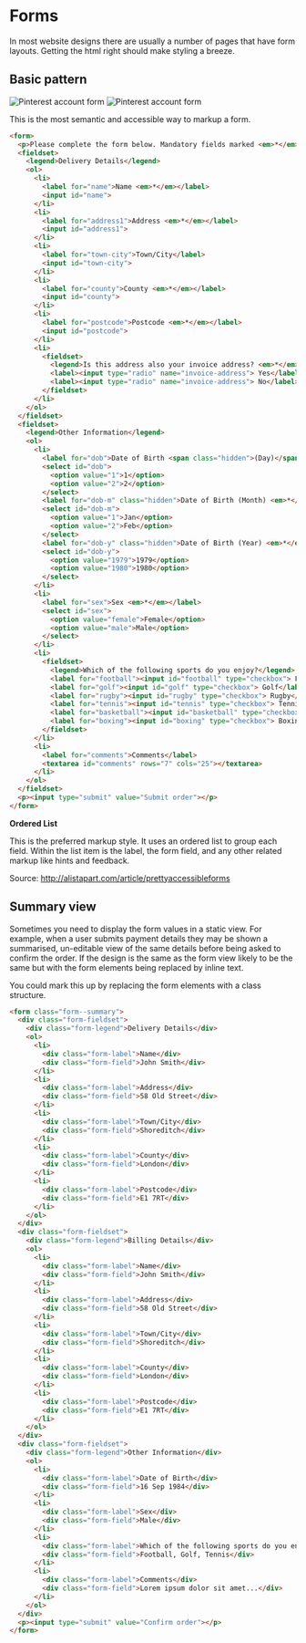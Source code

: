 # Forms

In most website designs there are usually a number of pages that have form layouts. Getting the html right should make styling a breeze.

## Basic pattern

![Pinterest account form](https://raw.githubusercontent.com/edwinwright/html5-design-patterns/master/images/form_pinterest.png "Pinterest account form")  ![Pinterest account form](https://raw.githubusercontent.com/edwinwright/html5-design-patterns/master/images/form_pinterest.png "Pinterest account form")

This is the most semantic and accessible way to markup a form.

```html
<form>
  <p>Please complete the form below. Mandatory fields marked <em>*</em></p>
  <fieldset>
    <legend>Delivery Details</legend>
    <ol>
      <li>
        <label for="name">Name <em>*</em></label>
        <input id="name">
      </li>
      <li>
        <label for="address1">Address <em>*</em></label>
        <input id="address1">
      </li>
      <li>
        <label for="town-city">Town/City</label>
        <input id="town-city">
      </li>
      <li>
        <label for="county">County <em>*</em></label>
        <input id="county">
      </li>
      <li>
        <label for="postcode">Postcode <em>*</em></label>
        <input id="postcode">
      </li>
      <li>
        <fieldset>
          <legend>Is this address also your invoice address? <em>*</em></legend>
          <label><input type="radio" name="invoice-address"> Yes</label>
          <label><input type="radio" name="invoice-address"> No</label>
        </fieldset>
      </li>
    </ol>
  </fieldset>
  <fieldset>
    <legend>Other Information</legend>
    <ol>
      <li>
        <label for="dob">Date of Birth <span class="hidden">(Day)</span> <em>*</em></label>
        <select id="dob">
          <option value="1">1</option>
          <option value="2">2</option>
        </select>
        <label for="dob-m" class="hidden">Date of Birth (Month) <em>*</em></label> 
        <select id="dob-m">
          <option value="1">Jan</option>
          <option value="2">Feb</option>
        </select>
        <label for="dob-y" class="hidden">Date of Birth (Year) <em>*</em></label> 
        <select id="dob-y">
          <option value="1979">1979</option>
          <option value="1980">1980</option>
        </select>
      </li>
      <li>
        <label for="sex">Sex <em>*</em></label> 
        <select id="sex">
          <option value="female">Female</option>
          <option value="male">Male</option>
        </select>
      </li>
      <li>
        <fieldset>
          <legend>Which of the following sports do you enjoy?</legend>
          <label for="football"><input id="football" type="checkbox"> Football</label>
          <label for="golf"><input id="golf" type="checkbox"> Golf</label>
          <label for="rugby"><input id="rugby" type="checkbox"> Rugby</label>
          <label for="tennis"><input id="tennis" type="checkbox"> Tennis</label>
          <label for="basketball"><input id="basketball" type="checkbox"> Basketball</label>
          <label for="boxing"><input id="boxing" type="checkbox"> Boxing</label>
        </fieldset>
      </li>
      <li>
        <label for="comments">Comments</label>
        <textarea id="comments" rows="7" cols="25"></textarea>
      </li>
    </ol>
  </fieldset>
  <p><input type="submit" value="Submit order"></p>
</form>
```

**Ordered List**

This is the preferred markup style. It uses an ordered list to group each field. Within the list item is the label, the form field, and any other related markup like hints and feedback.

Source: http://alistapart.com/article/prettyaccessibleforms


## Summary view

Sometimes you need to display the form values in a static view. For example, when a user submits payment details they may be shown a summarised, un-editable view of the same details before being asked to confirm the order. If the design is the same as the form view likely to be the same but with the form elements being replaced by inline text.

You could mark this up by replacing the form elements with a class structure.

```html
<form class="form--summary">
  <div class="form-fieldset">
    <div class="form-legend">Delivery Details</div>
    <ol>
      <li>
        <div class="form-label">Name</div>
        <div class="form-field">John Smith</div>
      </li>
      <li>
        <div class="form-label">Address</div>
        <div class="form-field">58 Old Street</div>
      </li>
      <li>
        <div class="form-label">Town/City</div>
        <div class="form-field">Shoreditch</div>
      </li>
      <li>
        <div class="form-label">County</div>
        <div class="form-field">London</div>
      </li>
      <li>
        <div class="form-label">Postcode</div>
        <div class="form-field">E1 7RT</div>
      </li>
    </ol>
  </div>
  <div class="form-fieldset">
    <div class="form-legend">Billing Details</div>
    <ol>
      <li>
        <div class="form-label">Name</div>
        <div class="form-field">John Smith</div>
      </li>
      <li>
        <div class="form-label">Address</div>
        <div class="form-field">58 Old Street</div>
      </li>
      <li>
        <div class="form-label">Town/City</div>
        <div class="form-field">Shoreditch</div>
      </li>
      <li>
        <div class="form-label">County</div>
        <div class="form-field">London</div>
      </li>
      <li>
        <div class="form-label">Postcode</div>
        <div class="form-field">E1 7RT</div>
      </li>
    </ol>
  </div>
  <div class="form-fieldset">
    <div class="form-legend">Other Information</div>
    <ol>
      <li>
        <div class="form-label">Date of Birth</div>
        <div class="form-field">16 Sep 1984</div>
      </li>
      <li>
        <div class="form-label">Sex</div>
        <div class="form-field">Male</div>
      </li>
      <li>
        <div class="form-label">Which of the following sports do you enjoy?</div>
        <div class="form-field">Football, Golf, Tennis</div>
      </li>
      <li>
        <div class="form-label">Comments</div>
        <div class="form-field">Lorem ipsum dolor sit amet...</div>
      </li>
    </ol>
  </div>
  <p><input type="submit" value="Confirm order"></p>
</form>
```


